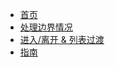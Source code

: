 
* [首页](/)
* [处理边界情况](/zh-cn/components-edge-cases)
* [进入/离开 & 列表过渡](/zh-cn/transitions)
* [指南](/guide)